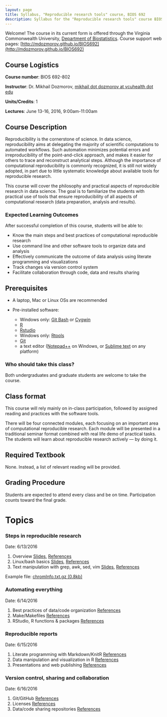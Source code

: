 ```yaml
---
layout: page
title: Syllabus, "Reproducible research tools" course, BIOS 692
description: Syllabus for the "Reproducible research tools" course BIOS 692
---
```


Welcome! The course in its current form is offered through the Virginia Commonwealth University, [Department of Biostatistics](http://www.biostatistics.vcu.edu/). Course support web pages: [http://mdozmorov.github.io/BIOS692](http://mdozmorov.github.io/BIOS692)

## Course Logistics

**Course number**: BIOS 692-802

**Instructor**: Dr. Mikhail Dozmorov, [mikhail dot dozmorov at vcuhealth dot edu](mikhail.dozmorov@vcuhealth.edu)

**Units/Credits**: 1

**Lectures**: June 13-16, 2016, 9:00am-11:00am

## Course Description

Reproducibility is the cornerstone of science. In data science, reproducibility aims at delegating the majority of scientific computations to automated workflows. Such automation minimizes potential errors and irreproducibility of the point-and-click approach, and makes it easier for others to trace and reconstruct analytical steps. Although the importance of computational reproducibility is commonly recognized, it is still not widely adopted, in part due to little systematic knowledge about available tools for reproducible research.

This course will cover the philosophy and practical aspects of reproducible research in data science. The goal is to familiarize the students with practical use of tools that ensure reproducibility of all aspects of computational research (data preparation, analysis and results).

### Expected Learning Outcomes

After successful completion of this course, students will be able to:

- Know the main steps and best practices of computational reproducible research
- Use command line and other software tools to organize data and analysis 
- Effectively communicate the outcome of data analysis using literate programming and visualizations
- Track changes via version control system
- Facilitate collaboration through code, data and results sharing 

## Prerequisites

- A laptop, Mac or Linux OSs are recommended
- Pre-installed software:

	- Windows only: [Git Bash](https://git-for-windows.github.io/ 
	) or [Cygwin](http://www.cygwin.com/
	)
	- [R](https://www.r-project.org/)
	- [Rstudio](https://www.rstudio.com/)
	- Windows only: [Rtools](https://cran.r-project.org/bin/windows/Rtools/)
	- [Git](https://git-scm.com/downloads)
	- a text editor ([Notepad++](https://notepad-plus-plus.org/) on Windows, or [Sublime text](https://www.sublimetext.com/) on any platform)

### Who should take this class?

Both undergraduates and graduate students are welcome to take the course.

## Class format

This course will rely mainly on in-class participation, followed by assigned reading and practices with the software tools.

There will be four connected modules, each focusing on an important area of computational reproducible research. Each module will be presented in a traditional seminar format combined with real life demo of practical tasks.  The students will learn about reproducible research actively — by doing it. 

## Required Textbook

None. Instead, a list of relevant reading will be provided.

## Grading Procedure

Students are expected to attend every class and be on time.  Participation counts toward the final grade.

# Topics

### Steps in reproducible research

Date: 6/13/2016

1. Overview [Slides](1_Steps_overview.pdf), <a href="references.html#overview">References</a>
2. Linux/bash basics [Slides](1_Steps_Linux.pdf), <a href="references.html#linux">References</a>
3. Text manipulation with grep, awk, sed, vim [Slides](1_Steps_text.pdf), <a href="references.html#text">References</a>

Example file: [chromInfo.txt.gz (0.8kb)](http://hgdownload.cse.ucsc.edu/goldenpath/hg19/database/chromInfo.txt.gz)

### Automating everything

Date: 6/14/2016

1. Best practices of data/code organization <a href="references.html#code">References</a>
2. Make/Makefiles <a href="references.html#make">References</a>
3. RStudio, R functions & packages <a href="references.html#rfunctions">References</a>

### Reproducible reports

Date: 6/15/2016

1. Literate programming with Markdown/KnitR <a href="references.html#knitr">References</a>
2. Data manipulation and visualization in R <a href="references.html#data">References</a>
3. Presentations and web publishing <a href="references.html#publishing">References</a>

### Version control, sharing and collaboration

Date: 6/16/2016

1. Git/GitHub <a href="references.html#git">References</a>
2. Licenses <a href="references.html#licenses">References</a>
3. Data/code sharing repositories <a href="references.html#sharing">References</a>
